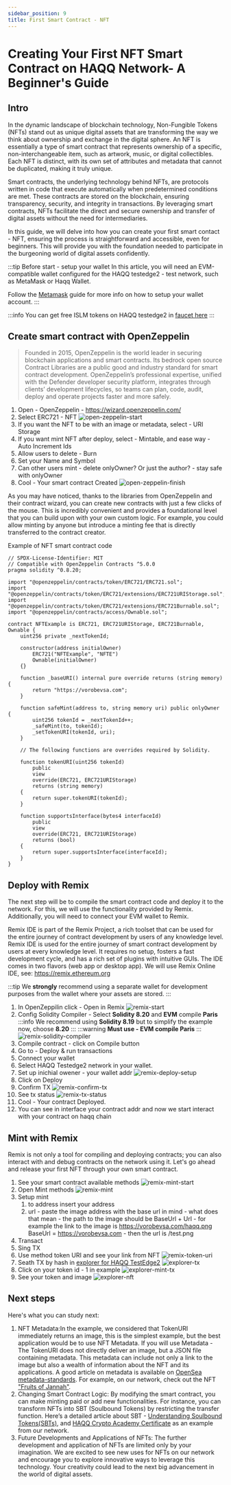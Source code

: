 ```yaml
---
sidebar_position: 9
title: First Smart Contract - NFT 
---
```

# Creating Your First NFT Smart Contract on HAQQ Network-  A Beginner's Guide 

## Intro

In the dynamic landscape of blockchain technology, Non-Fungible Tokens (NFTs) stand out as unique digital assets that are transforming the way we think about ownership and exchange in the digital sphere. An NFT is essentially a type of smart contract that represents ownership of a specific, non-interchangeable item, such as artwork, music, or digital collectibles. Each NFT is distinct, with its own set of attributes and metadata that cannot be duplicated, making it truly unique.

Smart contracts, the underlying technology behind NFTs, are protocols written in code that execute automatically when predetermined conditions are met. These contracts are stored on the blockchain, ensuring transparency, security, and integrity in transactions. By leveraging smart contracts, NFTs facilitate the direct and secure ownership and transfer of digital assets without the need for intermediaries.

In this guide, we will delve into how you can create your first smart contact - NFT, ensuring the process is straightforward and accessible, even for beginners. This will provide you with the foundation needed to participate in the burgeoning world of digital assets confidently.

:::tip
Before start - setup your wallet
In this article, you will need an EVM-compatible wallet configured for the HAQQ testedge2 - test network, such as MetaMask or Haqq Wallet.

Follow the [Metamask](../user-guides/connect-your-wallet/Metamask/#connect-to-testnet) guide for more info on how to setup your wallet account.
:::

:::info
You can get free ISLM tokens on HAQQ testedge2 in [faucet here](../../develop/faucet/#request-tokens-on-web)
:::


## Create smart contract with OpenZeppelin

> Founded in 2015, OpenZeppelin is the world leader in securing blockchain applications and smart contracts. Its bedrock open source Contract Libraries are a public good and industry standard for smart contract development. OpenZeppelin’s professional expertise, unified with the Defender developer security platform, integrates through clients’ development lifecycles, so teams can plan, code, audit, deploy and operate projects faster and more safely.
> 


1. Open -  OpenZeppelin - https://wizard.openzeppelin.com/
2. Select ERC721 - NFT
![open-zeppelin-start](/img/user_guides/open-zeppelin-start.png)
3. If you want the NFT to be with an image or metadata, select - URI Storage
4. If you want mint NFT after deploy, select - Mintable, and ease way - Auto Increment Ids
5. Allow users to delete - Burn
6. Set your Name and Symbol
7. Can other users mint - delete onlyOwner? Or just the author? - stay safe with onlyOwner
8. Cool - Your smart contract Created 
![open-zeppelin-finish](/img/user_guides/open-zeppelin-finish.png)

As you may have noticed, thanks to the libraries from OpenZeppelin and their contract wizard, you can create new contracts with just a few clicks of the mouse. This is incredibly convenient and provides a foundational level that you can build upon with your own custom logic. For example, you could allow minting by anyone but introduce a minting fee that is directly transferred to the contract creator.

Example of NFT smart contract code

```solidity
// SPDX-License-Identifier: MIT
// Compatible with OpenZeppelin Contracts ^5.0.0
pragma solidity ^0.8.20;

import "@openzeppelin/contracts/token/ERC721/ERC721.sol";
import "@openzeppelin/contracts/token/ERC721/extensions/ERC721URIStorage.sol";
import "@openzeppelin/contracts/token/ERC721/extensions/ERC721Burnable.sol";
import "@openzeppelin/contracts/access/Ownable.sol";

contract NFTExample is ERC721, ERC721URIStorage, ERC721Burnable, Ownable {
    uint256 private _nextTokenId;

    constructor(address initialOwner)
        ERC721("NFTExample", "NFTE")
        Ownable(initialOwner)
    {}

    function _baseURI() internal pure override returns (string memory) {
        return "https://vorobevsa.com";
    }

    function safeMint(address to, string memory uri) public onlyOwner {
        uint256 tokenId = _nextTokenId++;
        _safeMint(to, tokenId);
        _setTokenURI(tokenId, uri);
    }

    // The following functions are overrides required by Solidity.

    function tokenURI(uint256 tokenId)
        public
        view
        override(ERC721, ERC721URIStorage)
        returns (string memory)
    {
        return super.tokenURI(tokenId);
    }

    function supportsInterface(bytes4 interfaceId)
        public
        view
        override(ERC721, ERC721URIStorage)
        returns (bool)
    {
        return super.supportsInterface(interfaceId);
    }
}
```

## Deploy with Remix

The next step will be to compile the smart contract code and deploy it to the network. For this, we will use the functionality provided by Remix. Additionally, you will need to connect your EVM wallet to Remix. 

Remix IDE is part of the Remix Project, a rich toolset that can be used for the entire journey of contract development by users of any knowledge level. Remix IDE is used for the entire journey of smart contract development by users at every knowledge level. It requires no setup, fosters a fast development cycle, and has a rich set of plugins with intuitive GUIs. The IDE comes in two flavors (web app or desktop app). We will use Remix Online IDE, see: https://remix.ethereum.org

:::tip
We **strongly** recommend using a separate wallet for development purposes from the wallet where your assets are stored.
:::

1. In OpenZeppilin click - Open in Remix
![remix-start](/img/user_guides/remix-start.png)
2. Config Solidity Compiler - Select **Solidity 8.20** and **EVM** compile **Paris**
:::info
We recommend using **Solidity 8.19** but to simplify the example now, choose **8.20**
:::
:::warning
**Must use - EVM compile Paris** 
:::
![remix-solidity-compiler](/img/user_guides/remix-solidity-compiler.png)
3. Compile contract - click on Compile button
4. Go to - Deploy & run transactions
5. Connect your wallet
6. Select HAQQ Testedge2 network in your wallet.
7. Set up inichial owener - your wallet addr 
![remix-deploy-setup](/img/user_guides/remix-deploy-setup.png)
8. Click on Deploy
9. Confirm TX
![remix-confirm-tx](/img/user_guides/remix-confirm-tx.png)
10. See tx status
![remix-tx-status](/img/user_guides/remix-tx-status.png)
11. Cool - Your contract Deployed.
12. You can see in interface your contract addr and now we start interact with your contract on haqq chain


## Mint with Remix

Remix is not only a tool for compiling and deploying contracts; you can also interact with and debug contracts on the network using it. Let's go ahead and release your first NFT through your own smart contract.

1. See your smart contract available methods
![remix-mint-start](/img/user_guides/remix-mint-start.png)
2. Open Mint methods
![remix-mint](/img/user_guides/remix-mint.png)
3. Setup mint 
    1. to address insert your address
    2. url - paste the image address with the base url in mind - what does that mean - the path to the image should be BaseUrl + Url - for example the link to the image is https://vorobevsa.com/haqq.png BaseUrl = https://vorobevsa.com - then the url is /test.png
4. Transact 
5. Sing TX
6. Use method token URI and see your link from NFT
![remix-token-uri](/img/user_guides/remix-token-uri.png)
7. Seath TX by hash in [explorer for HAQQ TestEdge2](https://explorer.testedge2.haqq.network)
![explorer-tx](/img/user_guides/explorer-tx.png)
25. Click on your token id - 1 in example
![explorer-mint-tx](/img/user_guides/explorer-mint-tx.png)
27. See your token and image 
![explorer-nft](/img/user_guides/explorer-nft.png)

## Next steps

Here's what you can study next:

1. NFT Metadata:In the example, we considered that TokenURI immediately returns an image, this is the simplest example, but the best application would be to use NFT Metadata. If you will use Metadata - The TokenURI does not directly deliver an image, but a JSON file containing metadata. This metadata can include not only a link to the image but also a wealth of information about the NFT and its applications. A good article on metadata is available on  [OpenSea metadata-standards](https://docs.opensea.io/docs/metadata-standards). For example, on our network, check out the NFT ["Fruits of Jannah"](https://explorer.haqq.network/token/0xe5C15B68cfE3182c106f60230A1bE377ceaad483/instance/1?tab=metadata).
2. Changing Smart Contract Logic: By modifying the smart contract, you can make minting paid or add new functionalities. For instance, you can transform NFTs into SBT (Soulbound Tokens) by restricting the transfer function. Here’s a detailed article about SBT -  [Understanding Soulbound Tokens(SBTs)](https://haqq.network/blog/soulbound-tokens), and  [HAQQ Crypto Academy Certificate](https://explorer.haqq.network/token/0x22CC1c235892d84453AAe398237449530e653bd3) as an example from our network.
3. Future Developments and Applications of NFTs: The further development and application of NFTs are limited only by your imagination. We are excited to see new uses for NFTs on our network and encourage you to explore innovative ways to leverage this technology. Your creativity could lead to the next big advancement in the world of digital assets.













